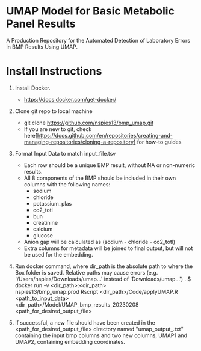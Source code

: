 # UMAP Model for Basic Metabolic Panel Results
A Production Repository for the Automated Detection of Laboratory Errors in BMP Results Using UMAP.

# Install Instructions
1) Install Docker. 
	- https://docs.docker.com/get-docker/

2) Clone git repo to local machine 
	- git clone https://github.com/nspies13/bmp_umap.git
	- If you are new to git, check here[https://docs.github.com/en/repositories/creating-and-managing-repositories/cloning-a-repository] for how-to guides

3) Format Input Data to match input_file.tsv
	- Each row should be a unique BMP result, without NA or non-numeric results.
	- All 8 components of the BMP should be included in their own columns with the following names: 
		- sodium
		- chloride
		- potassium_plas
		- co2_totl
		- bun
		- creatinine
		- calcium
		- glucose
	- Anion gap will be calculated as (sodium - chloride - co2_totl)
	- Extra columns for metadata will be joined to final output, but will not be used for the embedding.
	
4) Run docker command, where dir_path is the absolute path to where the Box folder is saved. Relative paths may cause errors (e.g. '/Users/nspies/Downloads/umap...' instead of 'Downloads/umap...') . 
	$ docker run -v <dir_path>:<dir_path> \
	nspies13/bmp_umap:prod Rscript <dir_path>/Code/applyUMAP.R \
	<path_to_input_data> \
	<dir_path>/Model/UMAP_bmp_results_20230208 \
	<path_for_desired_output_file>

5) If successful, a new file should have been created in the <path_for_desired_output_file> directory named "umap_output_<TIMESTAMP>.txt" containing the input bmp columns and two new columns, UMAP1 and UMAP2, containing embedding coordinates. 
